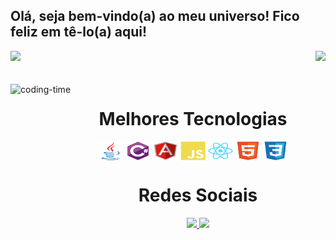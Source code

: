 ## Olá, seja bem-vindo(a) ao meu universo! Fico feliz em tê-lo(a) aqui!

<div>
  
 <img src="https://github-readme-stats.vercel.app/api?username=Csf32&show_icons=true&theme=codeSTACKr&include_all_commits=true&count_private=true&count_public=true"/>
  <img align="right" height="200em" src="https://github-readme-stats.vercel.app/api/top-langs/?username=Csf32&layout=compact&langs_count=16&theme=codeSTACKr"/>
</div>
<br>

<div  align="center"> 
  <div style="display: inline_block"><br>
    <img align="left" height="250" alt="coding-time" src="code.gif">
    <h1 align="center">Melhores Tecnologias</h1>
    <img align="center" height="30" width="40" alt="c-icon" src="https://raw.githubusercontent.com/devicons/devicon/master/icons/java/java-original.svg">
    <img align="center" height="30" width="40" alt="c-icon" src="https://raw.githubusercontent.com/devicons/devicon/master/icons/csharp/csharp-original.svg">
    <img align="center" height="30" width="40" alt="js-icon" src="https://raw.githubusercontent.com/devicons/devicon/master/icons/angularjs/angularjs-original.svg">
    <img align="center" height="30" width="40" alt="js-icon"  src="https://raw.githubusercontent.com/devicons/devicon/master/icons/javascript/javascript-plain.svg">
    <img align="center" height="30" width="40" alt="react-icon" src="https://raw.githubusercontent.com/devicons/devicon/master/icons/react/react-original.svg">
     <img align="center" height="30" width="40" alt="html-icon" src="https://raw.githubusercontent.com/devicons/devicon/master/icons/html5/html5-original.svg">
    <img align="center" height="30" width="40" alt="css-icon" src="https://raw.githubusercontent.com/devicons/devicon/master/icons/css3/css3-original.svg">
     
   </div>
    
  
  <h1 align="center">Redes Sociais</h1>
    <a href = "mailto: work.kakaf112@gmail.com">
      <img width="30" src="gmail.svg">
    </a>
    <a href = "https://www.linkedin.com/in/caiquesf/">
      <img width="25" src="linkedin.svg">
    </a>
    
</div>
  
